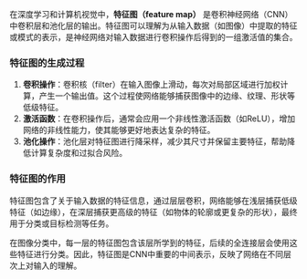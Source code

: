在深度学习和计算机视觉中，**特征图（feature map）** 是卷积神经网络（CNN）中卷积层和池化层的输出。特征图可以理解为从输入数据（如图像）中提取的特征或模式的表示，是神经网络对输入数据进行卷积操作后得到的一组激活值的集合。

### 特征图的生成过程
1. **卷积操作**：卷积核（filter）在输入图像上滑动，每次对局部区域进行加权计算，产生一个输出值。这个过程使网络能够捕获图像中的边缘、纹理、形状等低级特征。
2. **激活函数**：在卷积操作后，通常会应用一个非线性激活函数（如ReLU），增加网络的非线性能力，使其能够更好地表达复杂的特征。
3. **池化操作**：池化层对特征图进行降采样，减少其尺寸并保留主要特征，帮助降低计算复杂度和过拟合风险。

### 特征图的作用
特征图包含了关于输入数据的特征信息，通过层层卷积，网络能够在浅层捕获低级特征（如边缘），在深层捕获更高级的特征（如物体的轮廓或更复杂的形状），最终用于分类或目标检测等任务。

在图像分类中，每一层的特征图包含该层所学到的特征，后续的全连接层会使用这些特征进行分类。因此，特征图是CNN中重要的中间表示，反映了网络在不同层次上对输入的理解。